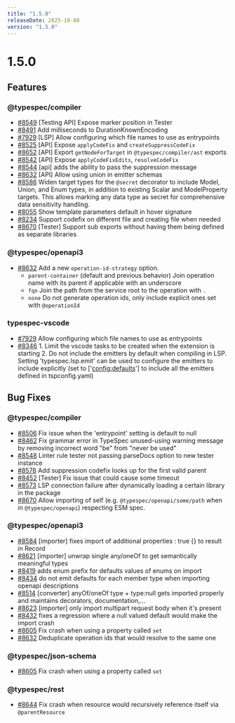 ```yaml
---
title: "1.5.0"
releaseDate: 2025-10-08
version: "1.5.0"
---
```


# 1.5.0

## Features

### @typespec/compiler

- [#8549](https://github.com/microsoft/typespec/pull/8549) [Testing API] Expose marker position in Tester
- [#8491](https://github.com/microsoft/typespec/pull/8491) Add milliseconds to DurationKnownEncoding
- [#7929](https://github.com/microsoft/typespec/pull/7929) [LSP] Allow configuring which file names to use as entrypoints
- [#8525](https://github.com/microsoft/typespec/pull/8525) [API] Expose `applyCodeFix` and `createSuppressCodeFix`
- [#8652](https://github.com/microsoft/typespec/pull/8652) [API] Export `getNodeForTarget` in `@typespec/compiler/ast` exports
- [#8542](https://github.com/microsoft/typespec/pull/8542) [API] Expose `applyCodeFixEdits`, `resolveCodeFix`
- [#8544](https://github.com/microsoft/typespec/pull/8544) [api] adds the ability to pass the suppression message
- [#8632](https://github.com/microsoft/typespec/pull/8632) [API] Allow using union in emitter schemas
- [#8586](https://github.com/microsoft/typespec/pull/8586) Widen target types for the `@secret` decorator to include Model, Union, and Enum types, in addition to existing Scalar and ModelProperty targets. This allows marking any data type as secret for comprehensive data sensitivity handling.
- [#8055](https://github.com/microsoft/typespec/pull/8055) Show template parameters default in hover signature
- [#8234](https://github.com/microsoft/typespec/pull/8234) Support codefix on different file and creating file when needed
- [#8670](https://github.com/microsoft/typespec/pull/8670) [Tester] Support sub exports without having them being defined as separate libraries

### @typespec/openapi3

- [#8632](https://github.com/microsoft/typespec/pull/8632) Add a new `operation-id-strategy` option.
  - `parent-container` (default and previous behavior) Join operation name with its parent if applicable with an underscore
  - `fqn` Join the path from the service root to the operation with `.`
  - `none` Do not generate operation ids, only include explicit ones set with `@operationId`

### typespec-vscode

- [#7929](https://github.com/microsoft/typespec/pull/7929) Allow configuring which file names to use as entrypoints
- [#8346](https://github.com/microsoft/typespec/pull/8346) 1. Limit the vscode tasks to be created when the extension is starting 2. Do not include the emitters by default when compiling in LSP. Setting 'typespec.lsp.emit' can be used to configure the emitters to include explicitly (set to ['<config:defaults>'] to include all the emitters defined in tspconfig.yaml)

## Bug Fixes

### @typespec/compiler

- [#8506](https://github.com/microsoft/typespec/pull/8506) Fix issue when the 'entrypoint' setting is default to null
- [#8462](https://github.com/microsoft/typespec/pull/8462) Fix grammar error in TypeSpec unused-using warning message by removing incorrect word "be" from "never be used"
- [#8548](https://github.com/microsoft/typespec/pull/8548) Linter rule tester not passing parseDocs option to new tester instance
- [#8578](https://github.com/microsoft/typespec/pull/8578) Add suppression codefix looks up for the first valid parent
- [#8452](https://github.com/microsoft/typespec/pull/8452) [Tester] Fix issue that could cause some timeout
- [#8573](https://github.com/microsoft/typespec/pull/8573) LSP connection failure after dynamically loading a certain library in the package
- [#8670](https://github.com/microsoft/typespec/pull/8670) Allow importing of self (e.g. `@typespec/openapi/some/path` when in `@typespec/openapi`) respecting ESM spec.

### @typespec/openapi3

- [#8584](https://github.com/microsoft/typespec/pull/8584) [importer] fixes import of additional properties : true {} to result in Record<unknown>
- [#8621](https://github.com/microsoft/typespec/pull/8621) [importer] unwrap single any/oneOf to get semantically meaningful types
- [#8419](https://github.com/microsoft/typespec/pull/8419) adds enum prefix for defaults values of enums on import
- [#8434](https://github.com/microsoft/typespec/pull/8434) do not emit defaults for each member type when importing openapi descriptions
- [#8514](https://github.com/microsoft/typespec/pull/8514) [converter] anyOf/oneOf type + type:null gets imported properly and maintains decorators, documentation,...
- [#8623](https://github.com/microsoft/typespec/pull/8623) [importer] only import multipart request body when it's present
- [#8432](https://github.com/microsoft/typespec/pull/8432) fixes a regression where a null valued default would make the import crash
- [#8605](https://github.com/microsoft/typespec/pull/8605) Fix crash when using a property called `set`
- [#8632](https://github.com/microsoft/typespec/pull/8632) Deduplicate operation ids that would resolve to the same one

### @typespec/json-schema

- [#8605](https://github.com/microsoft/typespec/pull/8605) Fix crash when using a property called `set`

### @typespec/rest

- [#8644](https://github.com/microsoft/typespec/pull/8644) Fix crash when resource would recursively reference itself via `@parentResource`
